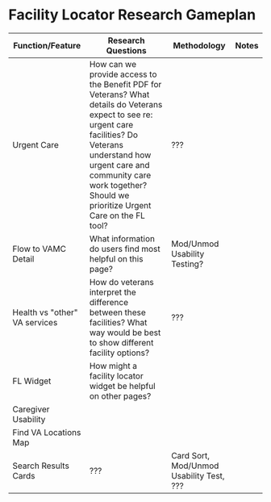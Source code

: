 # Facility Locator Research Gameplan

Function/Feature | Research Questions | Methodology | Notes
-----------------|--------------------|-------------|-------
Urgent Care | How can we provide access to the Benefit PDF for Veterans? What details do Veterans expect to see re: urgent care facilities? Do Veterans understand how urgent care and community care work together? Should we prioritize Urgent Care on the FL tool? |  ??? | 
Flow to VAMC Detail | What information do users find most helpful on this page?  | Mod/Unmod Usability Testing? | 
Health vs "other" VA services | How do veterans interpret the difference between these facilities? What way would be best to show different facility options? | ??? | 
FL Widget | How might a facility locator widget be helpful on other pages?
Caregiver Usability | 
Find VA Locations Map |
Search Results Cards | ??? | Card Sort, Mod/Unmod Usability Test, ??? | 
